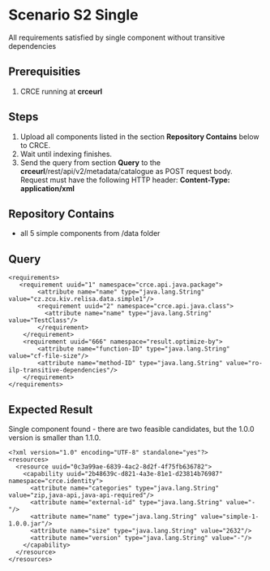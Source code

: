 # Scenario S2 Single

All requirements satisfied by single component without transitive dependencies

## Prerequisities

1. CRCE running at **crceurl**

## Steps

1. Upload all components listed in the section **Repository Contains** below to CRCE.
1. Wait until indexing finishes.
1. Send the query from section **Query** to the **crceurl**/rest/api/v2/metadata/catalogue as POST request body.  
   Request must have the following HTTP header: **Content-Type: application/xml** 

## Repository Contains

* all 5 simple components from /data folder

## Query

```
<requirements>
   <requirement uuid="1" namespace="crce.api.java.package">
        <attribute name="name" type="java.lang.String" value="cz.zcu.kiv.relisa.data.simple1"/>
        <requirement uuid="2" namespace="crce.api.java.class">
          <attribute name="name" type="java.lang.String" value="TestClass"/>
        </requirement>
    </requirement>
    <requirement uuid="666" namespace="result.optimize-by">
        <attribute name="function-ID" type="java.lang.String" value="cf-file-size"/>
        <attribute name="method-ID" type="java.lang.String" value="ro-ilp-transitive-dependencies"/>
    </requirement>    
</requirements>
```

## Expected Result

Single component found - there are two feasible candidates, but the 1.0.0 version is smaller than 1.1.0.

```
<?xml version="1.0" encoding="UTF-8" standalone="yes"?>
<resources>
  <resource uuid="0c3a99ae-6839-4ac2-8d2f-4f75fb636782">
    <capability uuid="2b48639c-d821-4a3e-81e1-d23814b76987" namespace="crce.identity">
      <attribute name="categories" type="java.lang.String" value="zip,java-api,java-api-required"/>
      <attribute name="external-id" type="java.lang.String" value="-"/>
      <attribute name="name" type="java.lang.String" value="simple-1-1.0.0.jar"/>
      <attribute name="size" type="java.lang.String" value="2632"/>
      <attribute name="version" type="java.lang.String" value="-"/>
    </capability>
  </resource>
</resources>
```